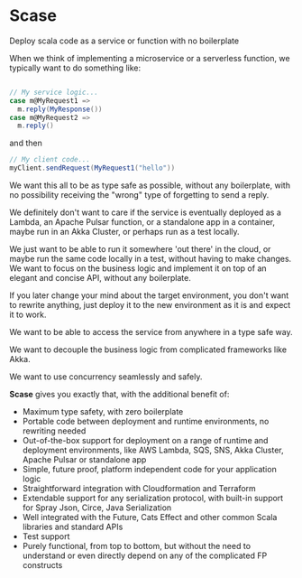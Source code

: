 # Scase

Deploy scala code as a service or function with no boilerplate

When we think of implementing a microservice or a serverless function, we typically want to do something like:

```scala

// My service logic...
case m@MyRequest1 =>
  m.reply(MyResponse())
case m@MyRequest2 =>
  m.reply()
```

and then

```scala
// My client code...
myClient.sendRequest(MyRequest1("hello"))
```

We want this all to be as type safe as possible, without any boilerplate, with no possibility receiving the "wrong" type
of forgetting to send a reply.

We definitely don't want to care if the service is eventually deployed as a Lambda, an Apache Pulsar function, or a
standalone app in a container, maybe run in an Akka Cluster, or perhaps run as a test locally.

We just want to be able to run it somewhere 'out there' in the cloud, or maybe run the same code locally in a test,
without having to make changes. We want to focus on the business logic and implement it on top of an elegant and concise
API, without any boilerplate.

If you later change your mind about the target environment, you don't want to rewrite anything, just deploy it to the
new environment as it is and expect it to work.

We want to be able to access the service from anywhere in a type safe way.

We want to decouple the business logic from complicated frameworks like Akka.

We want to use concurrency seamlessly and safely.

**Scase** gives you exactly that, with the additional benefit of:

* Maximum type safety, with zero boilerplate
* Portable code between deployment and runtime environments, no rewriting needed
* Out-of-the-box support for deployment on a range of runtime and deployment environments, like AWS Lambda, SQS, SNS,
  Akka Cluster, Apache Pulsar or standalone app
* Simple, future proof, platform independent code for your application logic
* Straightforward integration with Cloudformation and Terraform
* Extendable support for any serialization protocol, with built-in support for Spray Json, Circe, Java Serialization
* Well integrated with the Future, Cats Effect and other common Scala libraries and standard APIs
* Test support
* Purely functional, from top to bottom, but without the need to understand or even directly depend on any of the
  complicated FP constructs


